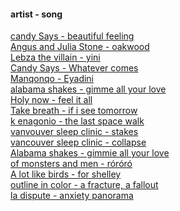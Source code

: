 #### artist - song

[candy Says - beautiful feeling](https://m.youtube.com/watch?v=m0ffXI1kBvs)          
[Angus and Julia Stone - oakwood](https://open.spotify.com/track/56pzJgbvkQyD0uOvL5mHKB)        
[Lebza the villain - yini](https://m.youtube.com/watch?v=2pxZ-BOZ-gg)    
[Candy Says - Whatever comes](https://m.youtube.com/watch?v=Sj8vCtasJxg)     
[Manqonqo - Eyadini](https://m.youtube.com/watch?v=FcZ9oKhG-0A)    
[alabama shakes - gimme all your love](https://m.youtube.com/watch?v=_sNNTpORtDQ)     
[Holy now - feel it all](https://m.youtube.com/watch?v=fD-PZM7vjAU)        
[Take breath - if i see tomorrow](https://m.youtube.com/watch?v=t5ApKHUBgNw)        
[k enagonio - the last space walk]()      
[vanvouver sleep clinic - stakes]()     
[vancouver sleep clinic - collapse]()     
[Alabama shakes - gimmie all your love]()     
[of monsters and men - róróró]()     
[A lot like birds - for shelley]()     
[outline in color - a fracture, a fallout]()     
[la dispute - anxiety panorama]()     

